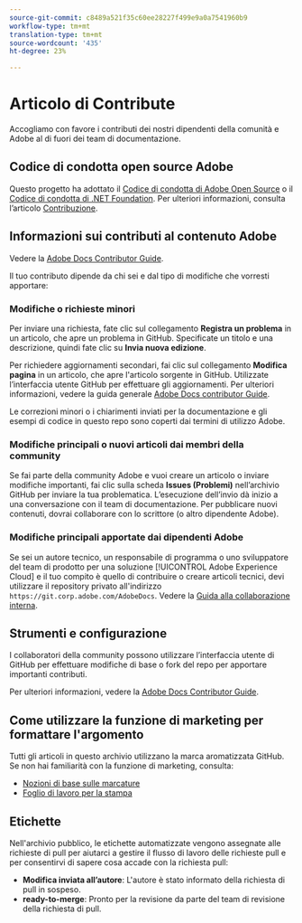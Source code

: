 ```yaml
---
source-git-commit: c8489a521f35c60ee28227f499e9a0a7541960b9
workflow-type: tm+mt
translation-type: tm+mt
source-wordcount: '435'
ht-degree: 23%

---
```

# Articolo di Contribute

Accogliamo con favore i contributi dei nostri dipendenti della comunità e  Adobe al di fuori dei team di documentazione.

## Codice di condotta open source  Adobe

Questo progetto ha adottato il [Codice di condotta di Adobe Open Source](code-of-conduct.md) o il [Codice di condotta di .NET Foundation](https://dotnetfoundation.org/code-of-conduct). Per ulteriori informazioni, consulta l’articolo [Contribuzione](contributing.md).

## Informazioni sui contributi al contenuto  Adobe

Vedere la [ Adobe Docs Contributor Guide](https://docs.adobe.com/help/en/contributor/contributor-guide/introduction.html).

Il tuo contributo dipende da chi sei e dal tipo di modifiche che vorresti apportare:

### Modifiche o richieste minori

Per inviare una richiesta, fate clic sul collegamento **Registra un problema** in un articolo, che apre un problema in GitHub. Specificate un titolo e una descrizione, quindi fate clic su **Invia nuova edizione**.

Per richiedere aggiornamenti secondari, fai clic sul collegamento **Modifica pagina** in un articolo, che apre l&#39;articolo sorgente in GitHub. Utilizzate l’interfaccia utente GitHub per effettuare gli aggiornamenti. Per ulteriori informazioni, vedere la guida generale [ Adobe Docs contributor Guide](https://docs.adobe.com/help/en/contributor/contributor-guide/introduction.html).

Le correzioni minori o i chiarimenti inviati per la documentazione e gli esempi di codice in questo repo sono coperti dai termini di utilizzo  Adobe.

### Modifiche principali o nuovi articoli dai membri della community

Se fai parte della community Adobe e vuoi creare un articolo o inviare modifiche importanti, fai clic sulla scheda **Issues (Problemi)** nell’archivio GitHub per inviare la tua problematica. L’esecuzione dell’invio dà inizio a una conversazione con il team di documentazione. Per pubblicare nuovi contenuti, dovrai collaborare con lo scrittore (o altro dipendente Adobe).

<!--
If you submit a pull request with significant changes to documentation and code examples, you'll see a message in the pull request asking you to submit an online contribution license agreement (CLA). You must complete the online form before we can review your pull request.
-->

### Modifiche principali apportate dai dipendenti  Adobe

Se sei un autore tecnico, un responsabile di programma o uno sviluppatore del team di prodotto per una soluzione [!UICONTROL Adobe Experience Cloud] e il tuo compito è quello di contribuire o creare articoli tecnici, devi utilizzare il repository privato all&#39;indirizzo `https://git.corp.adobe.com/AdobeDocs`. Vedere la [Guida alla collaborazione interna](https://docs.adobe.com/content/help/en/collaborative-doc-instructions/collaboration-guide/home.html).

<!--Employees from other parts of the Adobe world should use the public repo for minor updates.-->

## Strumenti e configurazione

I collaboratori della community possono utilizzare l’interfaccia utente di GitHub per effettuare modifiche di base o fork del repo per apportare importanti contributi.

Per ulteriori informazioni, vedere la [ Adobe Docs Contributor Guide](https://docs.adobe.com/help/en/contributor/contributor-guide/introduction.html).

## Come utilizzare la funzione di marketing per formattare l&#39;argomento

Tutti gli articoli in questo archivio utilizzano la marca aromatizzata GitHub. Se non hai familiarità con la funzione di marketing, consulta:

* [Nozioni di base sulle marcature](https://help.github.com/articles/getting-started-with-writing-and-formatting-on-github/)
* [Foglio di lavoro per la stampa](https://guides.github.com/pdfs/markdown-cheatsheet-online.pdf)

## Etichette

Nell&#39;archivio pubblico, le etichette automatizzate vengono assegnate alle richieste di pull per aiutarci a gestire il flusso di lavoro delle richieste pull e per consentirvi di sapere cosa accade con la richiesta pull:

* **Modifica inviata all’autore**: L&#39;autore è stato informato della richiesta di pull in sospeso.
* **ready-to-merge**: Pronto per la revisione da parte del team di revisione della richiesta di pull.

